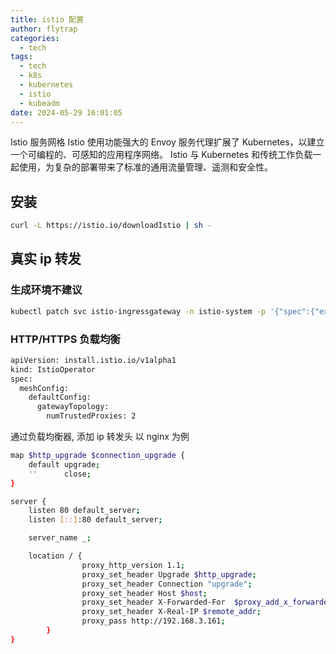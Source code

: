 ```yaml
---
title: istio 配置
author: flytrap
categories:
  - tech
tags:
  - tech
  - k8s
  - kubernetes
  - istio
  - kubeadm
date: 2024-05-29 16:01:05
---
```


Istio 服务网格
Istio 使用功能强大的 Envoy 服务代理扩展了 Kubernetes，以建立一个可编程的、可感知的应用程序网络。 Istio 与 Kubernetes 和传统工作负载一起使用，为复杂的部署带来了标准的通用流量管理、遥测和安全性。

## 安装

```bash
curl -L https://istio.io/downloadIstio | sh -
```

## 真实 ip 转发

### 生成环境不建议

```bash
kubectl patch svc istio-ingressgateway -n istio-system -p '{"spec":{"externalTrafficPolicy":"Local"}}'
```

### HTTP/HTTPS 负载均衡

```bash
apiVersion: install.istio.io/v1alpha1
kind: IstioOperator
spec:
  meshConfig:
    defaultConfig:
      gatewayTopology:
        numTrustedProxies: 2
```

通过负载均衡器, 添加 ip 转发头
以 nginx 为例

```bash
map $http_upgrade $connection_upgrade {
    default upgrade;
    ''      close;
}

server {
	listen 80 default_server;
	listen [::]:80 default_server;

	server_name _;

	location / {
                proxy_http_version 1.1;
                proxy_set_header Upgrade $http_upgrade;
                proxy_set_header Connection "upgrade";
                proxy_set_header Host $host;
                proxy_set_header X-Forwarded-For  $proxy_add_x_forwarded_for;
                proxy_set_header X-Real-IP $remote_addr;
                proxy_pass http://192.168.3.161;
        }
}
```

